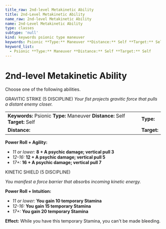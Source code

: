 ```yaml
---
title_raw: 2nd-level Metakinetic Ability
title: 2nd-Level Metakinetic Ability
name_raw: 2nd-level Metakinetic Ability
name: 2nd-Level Metakinetic Ability
type: classes
subtype: 'null'
kind: keywords psionic type maneuver
keywords: Psionic **Type:** Maneuver **Distance:** Self **Target:** Self
keyword_list:
  - Psionic **Type:** Maneuver **Distance:** Self **Target:** Self
---
```


# 2nd-level Metakinetic Ability

Choose one of the following abilities.

GRAVITIC STRIKE (5 DISCIPLINE) *Your fist projects gravitic force that pulls a distant enemy closer.*

|                                                                              |             |
| :--------------------------------------------------------------------------- | :---------- |
| **Keywords:** Psionic **Type:** Maneuver **Distance:** Self **Target:** Self | **Type:**   |
| **Distance:**                                                                | **Target:** |

**Power Roll + Agility:**

- *11 or lower:* **8 + A psychic damage; vertical pull 3**
- *12-16:* **12 + A psychic damage; vertical pull 5**
- *17+:* **16 + A psychic damage; vertical pull 7**

KINETIC SHIELD (5 DISCIPLINE)

*You manifest a force barrier that absorbs incoming kinetic energy.*

**Power Roll + Intuition:**

- *11 or lower:* **You gain 10 temporary Stamina**
- *12-16:* **You gain 15 temporary Stamina**
- *17+:* **You gain 20 temporary Stamina**

**Effect:** While you have this temporary Stamina, you can't be made bleeding.

